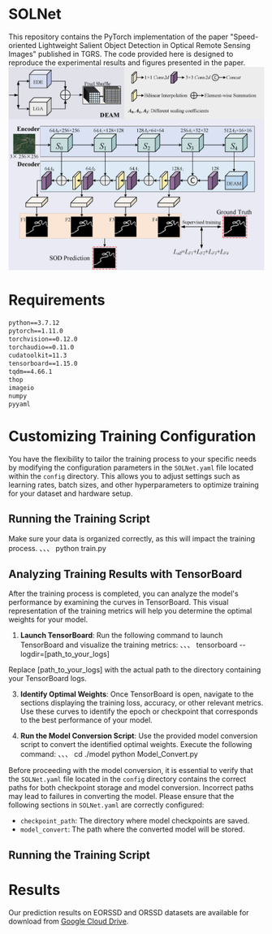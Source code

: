 # SOLNet

This repository contains the PyTorch implementation of the paper "Speed-oriented Lightweight Salient Object Detection in Optical Remote Sensing Images" published in TGRS. The code provided here is designed to reproduce the experimental results and figures presented in the paper.  
![framework_overview](./fig/framework_overview.png)  

# Requirements

    python==3.7.12
    pytorch==1.11.0
    torchvision==0.12.0
    torchaudio==0.11.0
    cudatoolkit=11.3
    tensorboard==1.15.0
    tqdm==4.66.1
    thop
    imageio
    numpy
    pyyaml

# Customizing Training Configuration

You have the flexibility to tailor the training process to your specific needs by modifying the configuration parameters in the `SOLNet.yaml` file located within the `config` directory. This allows you to adjust settings such as learning rates, batch sizes, and other hyperparameters to optimize training for your dataset and hardware setup.

## Running the Training Script

Make sure your data is organized correctly, as this will impact the training process.
、、、
    python train.py
## Analyzing Training Results with TensorBoard

After the training process is completed, you can analyze the model's performance by examining the curves in TensorBoard. This visual representation of the training metrics will help you determine the optimal weights for your model.

1. **Launch TensorBoard**:
   Run the following command to launch TensorBoard and visualize the training metrics:
、、、
    tensorboard --logdir=[path_to_your_logs]
    
Replace [path_to_your_logs] with the actual path to the directory containing your TensorBoard logs.

3. **Identify Optimal Weights**:
   Once TensorBoard is open, navigate to the sections displaying the training loss, accuracy, or other relevant metrics. Use these curves to identify the epoch or checkpoint that corresponds to the best performance of your model.

4. **Run the Model Conversion Script**:
Use the provided model conversion script to convert the identified optimal weights. Execute the following command:
、、、
    cd ./model
    python Model_Convert.py

Before proceeding with the model conversion, it is essential to verify that the `SOLNet.yaml` file located in the `config` directory contains the correct paths for both checkpoint storage and model conversion. Incorrect paths may lead to failures in converting the model. Please ensure that the following sections in `SOLNet.yaml` are correctly configured:

- `checkpoint_path`: The directory where model checkpoints are saved.
- `model_convert`: The path where the converted model will be stored.
  
## Running the Training Script

# Results

Our prediction results on EORSSD and ORSSD datasets are available for download from [Google Cloud Drive](https://drive.google.com/file/d/1L5-YBXdrrurq2TN495ecy4JuK7Hxoq-p/view?usp=sharing).
